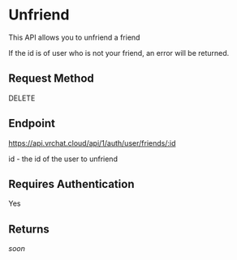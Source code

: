 # Unfriend

This API allows you to unfriend a friend

If the id is of user who is not your friend, an error will be returned.

## Request Method 
DELETE

## Endpoint
https://api.vrchat.cloud/api/1/auth/user/friends/:id

id - the id of the user to unfriend

## Requires Authentication
Yes

## Returns

*soon*